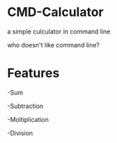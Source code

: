 # CMD-Calculator
a simple culculator in command line

who doesn't like command line?

# Features
-Sum

-Subtraction

-Moltiplication

-Division
